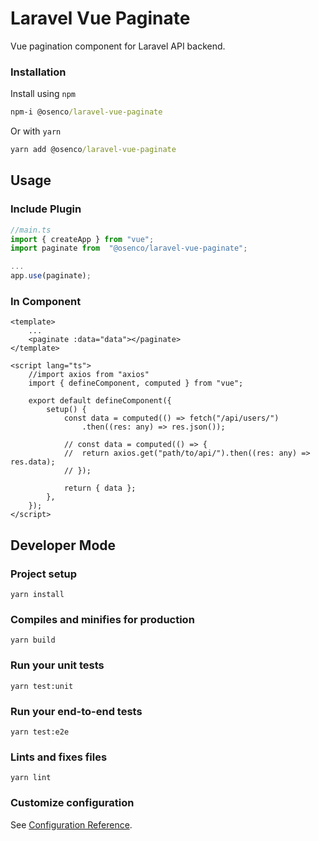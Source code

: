 # Laravel Vue Paginate

Vue pagination component for Laravel API backend.

### Installation

Install using `npm`

```cmd
npm-i @osenco/laravel-vue-paginate
```

Or with `yarn`

```cmd
yarn add @osenco/laravel-vue-paginate
```

## Usage

### Include Plugin

```ts
//main.ts
import { createApp } from "vue";
import paginate from  "@osenco/laravel-vue-paginate";

...
app.use(paginate);
```

### In Component

```vue
<template>
    ...
	<paginate :data="data"></paginate>
</template>

<script lang="ts">
	//import axios from "axios"
	import { defineComponent, computed } from "vue";

	export default defineComponent({
		setup() {
			const data = computed(() => fetch("/api/users/")
                .then((res: any) => res.json());
			
			// const data = computed(() => {
			// 	return axios.get("path/to/api/").then((res: any) => res.data);
            // });

			return { data };
		},
	});
</script>
```

## Developer Mode

### Project setup

```
yarn install
```

### Compiles and minifies for production

```
yarn build
```

### Run your unit tests

```
yarn test:unit
```

### Run your end-to-end tests

```
yarn test:e2e
```

### Lints and fixes files

```
yarn lint
```

### Customize configuration

See [Configuration Reference](https://cli.vuejs.org/config/).
